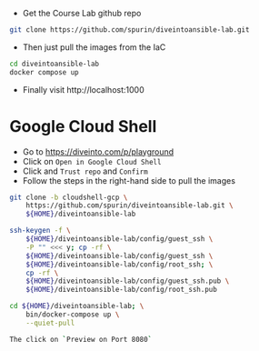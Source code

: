 
- Get the Course Lab github repo
```bash
git clone https://github.com/spurin/diveintoansible-lab.git
```
- Then just pull the images from the IaC
```bash
cd diveintoansible-lab
docker compose up
```
- Finally visit http://localhost:1000

# Google Cloud Shell

- Go to https://diveinto.com/p/playground
- Click on `Open in Google Cloud Shell`
- Click and `Trust repo` and `Confirm`
- Follow the steps in the right-hand side to pull the images

```bash
git clone -b cloudshell-gcp \
    https://github.com/spurin/diveintoansible-lab.git \
    ${HOME}/diveintoansible-lab

ssh-keygen -f \
    ${HOME}/diveintoansible-lab/config/guest_ssh \
    -P "" <<< y; cp -rf \
    ${HOME}/diveintoansible-lab/config/guest_ssh \
    ${HOME}/diveintoansible-lab/config/root_ssh; \
    cp -rf \
    ${HOME}/diveintoansible-lab/config/guest_ssh.pub \
    ${HOME}/diveintoansible-lab/config/root_ssh.pub

cd ${HOME}/diveintoansible-lab; \
    bin/docker-compose up \
    --quiet-pull

The click on `Preview on Port 8080`
```